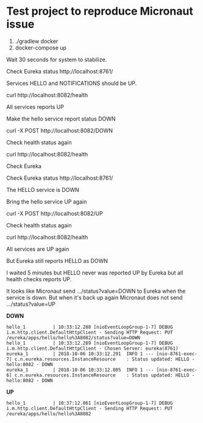 # Test project to reproduce Micronaut issue

1. ./gradlew docker
2. docker-compose up

Wait 30 seconds for system to stabilize.

Check Eureka status http://localhost:8761/

Services HELLO and NOTIFICATIONS should be UP.

curl http://localhost:8082/health

All services reports UP

Make the hello service report status DOWN

curl -X POST http://localhost:8082/DOWN

Check health status again

curl http://localhost:8082/health

Check Eureka

Check Eureka status http://localhost:8761/

The HELLO service is DOWN

Bring the hello service UP again

curl -X POST http://localhost:8082/UP

Check health status again

curl http://localhost:8082/health

All services are UP again

But Eureka still reports HELLO as DOWN

I waited 5 minutes but HELLO never was reported UP by Eureka but all health checks reports UP.

It looks like Micronaut send .../status?value=DOWN to Eureka when the service is down. But when it's back up again Micronaut does not send .../status?value=UP


**DOWN**
```
hello_1          | 10:33:12.288 [nioEventLoopGroup-1-7] DEBUG i.m.http.client.DefaultHttpClient - Sending HTTP Request: PUT /eureka/apps/hello/hello%3A8082/status?value=DOWN
hello_1          | 10:33:12.289 [nioEventLoopGroup-1-7] DEBUG i.m.http.client.DefaultHttpClient - Chosen Server: eureka(8761)
eureka_1         | 2018-10-06 10:33:12.291  INFO 1 --- [nio-8761-exec-7] c.n.eureka.resources.InstanceResource    : Status updated: HELLO - hello:8082 - DOWN
eureka_1         | 2018-10-06 10:33:12.805  INFO 1 --- [nio-8761-exec-6] c.n.eureka.resources.InstanceResource    : Status updated: HELLO - hello:8082 - DOWN
```

**UP**
```
hello_1          | 10:37:12.061 [nioEventLoopGroup-1-7] DEBUG i.m.http.client.DefaultHttpClient - Sending HTTP Request: PUT /eureka/apps/hello/hello%3A8082
```
